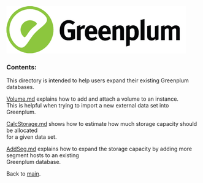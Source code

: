 ![Greenplum](https://github.com/syuja/GreenPlumSetup/blob/master/img/greenplum-logo.png)
<a id='top'></a>

### Contents:   
This directory is intended to help users expand their existing Greenplum databases.   

[Volume.md](https://github.com/syuja/GreenPlumSetup/blob/master/expand/Volume.md) explains how to add and attach a volume to an instance.  
This is helpful when trying to import a new external data set into Greenplum.  

[CalcStorage.md](https://github.com/syuja/GreenPlumSetup/blob/master/expand/CalcStorage.md) shows how to estimate how much storage capacity should be allocated   
for a given data set.  

[AddSeg.md](https://github.com/syuja/GreenPlumSetup/blob/master/expand/AddSeg.md) explains how to expand the storage capacity by adding more segment hosts to an existing  
Greenplum database.   



Back to [main](https://github.com/syuja/GreenPlumSetup).
